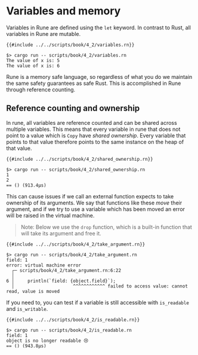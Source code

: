 # Variables and memory

Variables in Rune are defined using the `let` keyword. In contrast to Rust, all
variables in Rune are mutable.

```rust,noplaypen
{{#include ../../scripts/book/4_2/variables.rn}}
```

```text
$> cargo run -- scripts/book/4_2/variables.rn
The value of x is: 5
The value of x is: 6
```

Rune is a memory safe language, so regardless of what you do we maintain the
same safety guarantees as safe Rust. This is accomplished in Rune through
reference counting.

## Reference counting and ownership

In rune, all variables are reference counted and can be shared across multiple
variables. This means that every variable in rune that does not point to a value
which is `Copy` have *shared ownership*. Every variable that points to that
value therefore points to the same instance on the heap of that value.

```rust,noplaypen
{{#include ../../scripts/book/4_2/shared_ownership.rn}}
```

```text
$> cargo run -- scripts/book/4_2/shared_ownership.rn
1
2
== () (913.4µs)
```

This can cause issues if we call an external function expects to take ownership
of its arguments. We say that functions like these *move* their argument, and if
we try to use a variable which has been moved an error will be raised in the
virtual machine.

> Note: Below we use the `drop` function, which is a built-in function that will
> take its argument and free it.

```rust,noplaypen
{{#include ../../scripts/book/4_2/take_argument.rn}}
```

```text
$> cargo run -- scripts/book/4_2/take_argument.rn
field: 1
error: virtual machine error
  ┌─ scripts/book/4_2/take_argument.rn:6:22
  │
6 │     println(`field: {object.field}`);
  │                      ^^^^^^^^^^^^ failed to access value: cannot read, value is moved
```

If you need to, you can test if a variable is still accessible with
`is_readable` and `is_writable`.

```rust,noplaypen
{{#include ../../scripts/book/4_2/is_readable.rn}}
```

```text
$> cargo run -- scripts/book/4_2/is_readable.rn
field: 1
object is no longer readable 😢
== () (943.8µs)
```